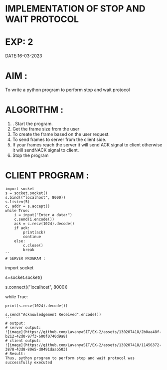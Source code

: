 # IMPLEMENTATION OF STOP AND WAIT PROTOCOL
# EXP: 2
DATE:16-03-2023
# AIM :
To write a python program to perform stop and wait protocol
# ALGORITHM :
1. . Start the program.
2. Get the frame size from the user
3. To create the frame based on the user request.
4. To send frames to server from the client side.
5. If your frames reach the server it will send ACK signal to client
otherwise it will sendNACK signal to client.
6. Stop the program
# CLIENT PROGRAM :
```
import socket
s = socket.socket()
s.bind(("localhost", 8000))
s.listen(5)
c, addr = s.accept()
while True:
    i = input("Enter a data:")
    c.send(i.encode())
    ack = c.recv(1024).decode()
    if ack:
        print(ack)
        continue
    else:
        c.close()
        break
``
# SERVER PROGRAM :
```
 import socket
 
s=socket.socket()

s.connect(("localhost", 8000))

while True:

    print(s.recv(1024).decode()) 
    
    s.send("Acknowledgement Received".encode())
    ```
    # output:
    # server output:
    ![image](https://github.com/LavanyaSIT/EX-2/assets/130207418/2b0aa48f-b212-42d0-97f3-600f0740d9a8)
    # client output:
    ![image](https://github.com/LavanyaSIT/EX-2/assets/130207418/11456372-3878-43d8-80e5-d0491daab503)
    # Result:
    Thus, python program to perform stop and wait protocol was successfully executed

